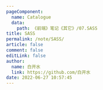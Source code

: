 ```yaml
---
pageComponent: 
  name: Catalogue
  data: 
    path: 《前端》笔记《其它》/07.SASS
title: SASS
permalink: /note/SASS/
article: false
comment: false
editLink: false
author: 
  name: 白开水
  link: https://github.com/白开水
date: 2022-06-27 10:57:45
---
```

